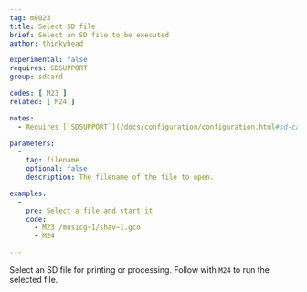 ```yaml
---
tag: m0023
title: Select SD file
brief: Select an SD file to be executed
author: thinkyhead

experimental: false
requires: SDSUPPORT
group: sdcard

codes: [ M23 ]
related: [ M24 ]

notes:
  - Requires [`SDSUPPORT`](/docs/configuration/configuration.html#sd-card)

parameters:
  -
    tag: filename
    optional: false
    description: The filename of the file to open.

examples:
  -
    pre: Select a file and start it
    code:
      - M23 /musicg~1/shav~1.gco
      - M24

---
```


Select an SD file for printing or processing. Follow with `M24` to run the selected file.

